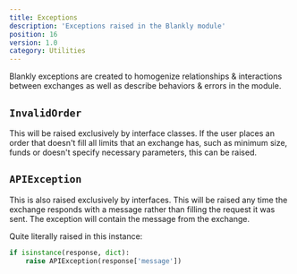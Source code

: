 ```yaml
---
title: Exceptions
description: 'Exceptions raised in the Blankly module'
position: 16
version: 1.0
category: Utilities
---
```


Blankly exceptions are created to homogenize relationships & interactions between exchanges as well as describe behaviors & errors in the module.

## `InvalidOrder`

This will be raised exclusively by interface classes. If the user places an order that doesn't fill all limits that an exchange has, such as minimum size, funds or doesn't specify necessary parameters, this can be raised.

## `APIException`

This is also raised exclusively by interfaces. This will be raised any time the exchange responds with a message rather than filling the request it was sent. The exception will contain the message from the exchange.

Quite literally raised in this instance:

```python
if isinstance(response, dict):
	raise APIException(response['message'])
```
